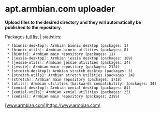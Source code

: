 # apt.armbian.com uploader

**Upload files to the desired directory and they will automatically be published to the repository.**

Packages [full list](content.txt) | statistics:

	 * [bionic-desktop]: Armbian bionic desktop (packages: 1)
	 * [bionic-utils]: Armbian bionic utilities (packages: 8)
	 * [bionic]: Armbian main repository (packages: 11)
	 * [jessie-desktop]: Armbian jessie desktop (packages: 109)
	 * [jessie-utils]: Armbian jessie utilities (packages: 34)
	 * [jessie]: Armbian main repository (packages: 2124)
	 * [stretch-desktop]: Armbian stretch desktop (packages: 3)
	 * [stretch-utils]: Armbian stretch utilities (packages: 24)
	 * [stretch]: Armbian main repository (packages: 1718)
	 * [utils]: Armbian utilities (backwards compatibility) (packages: 34)
	 * [xenial-desktop]: Armbian xenial desktop (packages: 84)
	 * [xenial-utils]: Armbian xenial utilities (packages: 25)
	 * [xenial]: Armbian main repository (packages: 2195)

[www.armbian.com](https://www.armbian.com)
